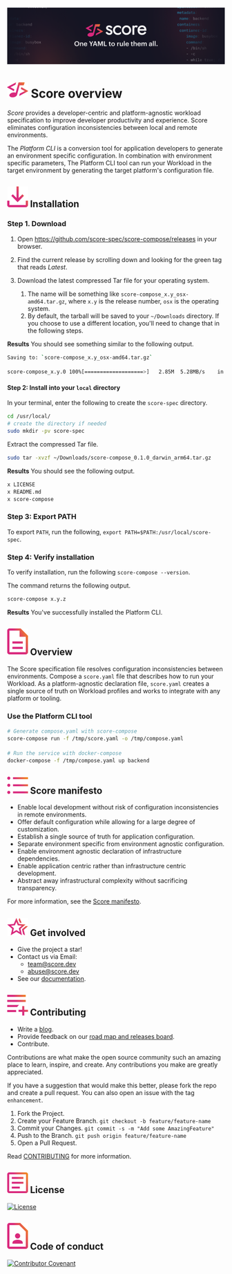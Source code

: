 ![Score banner](docs/images/banner.png)

# ![Score](docs/images/logo.svg) Score overview

_Score_ provides a developer-centric and platform-agnostic workload specification to improve developer productivity and experience. Score eliminates configuration inconsistencies between local and remote environments.

The _Platform CLI_ is a conversion tool for application developers to generate an environment specific configuration. In combination with environment specific parameters, The Platform CLI tool can run your Workload in the target environment by generating the target platform's configuration file.

## ![Installation](docs/images/install.svg) Installation

### Step 1. Download

1. Open <https://github.com/score-spec/score-compose/releases> in your browser.

2. Find the current release by scrolling down and looking for the green tag that reads _Latest_.

3. Download the latest compressed Tar file for your operating system.
   1. The name will be something like `score-compose_x.y_osx-amd64.tar.gz`, where `x.y` is the release number, `osx` is the operating system.
   2. By default, the tarball will be saved to your `~/Downloads` directory. If you choose to use a different location, you'll need to change that in the following steps.

**Results** You should see something similar to the following output.

```bash
Saving to: `score-compose_x.y_osx-amd64.tar.gz`

score-compose_x.y.0 100%[===================>]   2.85M  5.28MB/s    in 0.5s
```

#### Step 2: Install into your `local` directory

In your terminal, enter the following to create the `score-spec` directory.

```bash
cd /usr/local/
# create the directory if needed
sudo mkdir -pv score-spec
```

Extract the compressed Tar file.

```bash
sudo tar -xvzf ~/Downloads/score-compose_0.1.0_darwin_arm64.tar.gz
```

**Results** You should see the following output.

```bash
x LICENSE
x README.md
x score-compose
```

### Step 3: Export PATH

To export `PATH`, run the following, `export PATH=$PATH:/usr/local/score-spec`.

### Step 4: Verify installation

To verify installation, run the following `score-compose --version`.

The command returns the following output.

```bash
score-compose x.y.z
```

**Results** You've successfully installed the Platform CLI.

## ![Overview](docs/images/overview.svg) Overview

The Score specification file resolves configuration inconsistencies between environments. Compose a `score.yaml` file that describes how to run your Workload. As a platform-agnostic declaration file, `score.yaml` creates a single source of truth on Workload profiles and works to integrate with any platform or tooling.

### Use the Platform CLI tool

```bash
# Generate compose.yaml with score-compose
score-compose run -f /tmp/score.yaml -o /tmp/compose.yaml

# Run the service with docker-compose
docker-compose -f /tmp/compose.yaml up backend
```

## ![Manifesto](docs/images/manifesto.svg) Score manifesto

- Enable local development without risk of configuration inconsistencies in remote environments.
- Offer default configuration while allowing for a large degree of customization.
- Establish a single source of truth for application configuration.
- Separate environment specific from environment agnostic configuration.
- Enable environment agnostic declaration of infrastructure dependencies.
- Enable application centric rather than infrastructure centric development.
- Abstract away infrastructural complexity without sacrificing transparency.

For more information, see the [Score manifesto](https://score.dev/).

## ![Get involved](docs/images/get-involved.svg) Get involved

- Give the project a star!
- Contact us via Email:
  - team@score.dev
  - abuse@score.dev
- See our [documentation](https://docs.score.dev).

## ![Contributing](docs/images/contributing.svg) Contributing

- Write a [blog](score.dev/blog).
- Provide feedback on our [road map and releases board](https://github.com/orgs/score-spec/projects).
- Contribute.

Contributions are what make the open source community such an amazing place to learn, inspire, and create. Any contributions you make are greatly appreciated.

If you have a suggestion that would make this better, please fork the repo and create a pull request. You can also open an issue with the tag `enhancement`.

1. Fork the Project.
2. Create your Feature Branch. `git checkout -b feature/feature-name`
3. Commit your Changes. `git commit -s -m "Add some AmazingFeature"`
4. Push to the Branch. `git push origin feature/feature-name`
5. Open a Pull Request.

Read [CONTRIBUTING](CONTRIBUTING.md) for more information.

## ![License](docs/images/license.svg) License

[![License](https://img.shields.io/badge/License-Apache_2.0-blue.svg)](https://opensource.org/licenses/Apache-2.0)

## ![Code of conduct](docs/images/code-of-conduct.svg) Code of conduct

[![Contributor Covenant](https://img.shields.io/badge/Contributor%20Covenant-2.1-4baaaa.svg)](code_of_conduct.md)

